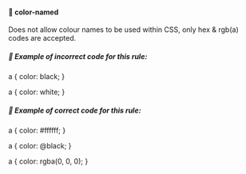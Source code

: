 #### 📍 color-named

Does not allow colour names to be used within CSS, only hex & rgb(a) codes are accepted.

##### 🧟 Example of incorrect code for this rule:

a {
    color: black;
}

a {
    color: white;
}

##### 🦄 Example of correct code for this rule:

a {
    color: #ffffff;
}

a {
    color: @black;
}

a {
    color: rgba(0, 0, 0);
}